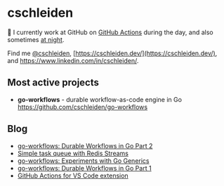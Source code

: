 # cschleiden

:wave: I currently work at GitHub on [GitHub Actions](https://github.com/features/actions) during the day, and also sometimes [at night](https://github.com/cschleiden/vscode-github-actions). 

Find me [@cschleiden](https://twitter.com/cschleiden), [https://cschleiden.dev/](https://cschleiden.dev/), and https://www.linkedin.com/in/cschleiden/.

## Most active projects

- **go-workflows** - durable workflow-as-code engine in Go https://github.com/cschleiden/go-workflows

## Blog
<!--START_SECTION:feed-->
* [go-workflows: Durable Workflows in Go Part 2](https:&#x2F;&#x2F;cschleiden.dev&#x2F;blog&#x2F;2022-05-02-go-workflows-part2&#x2F;)
* [Simple task queue with Redis Streams](https:&#x2F;&#x2F;cschleiden.dev&#x2F;blog&#x2F;2022-04-08-task-queue-with-redis&#x2F;)
* [go-workflows: Experiments with Go Generics](https:&#x2F;&#x2F;cschleiden.dev&#x2F;blog&#x2F;2022-03-06-go-workflows-generics&#x2F;)
* [go-workflows: Durable Workflows in Go Part 1](https:&#x2F;&#x2F;cschleiden.dev&#x2F;blog&#x2F;2022-02-13-go-workflows-part1&#x2F;)
* [GitHub Actions for VS Code extension](https:&#x2F;&#x2F;cschleiden.dev&#x2F;blog&#x2F;2020-02-23-github-actions-for-vs-code-extension&#x2F;)
<!--END_SECTION:feed-->
